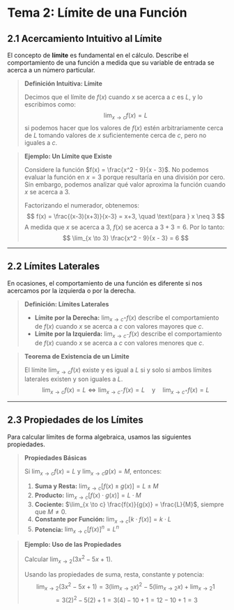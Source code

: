 # Tema 2: Límite de una Función

## 2.1 Acercamiento Intuitivo al Límite

El concepto de **límite** es fundamental en el cálculo. Describe el comportamiento de una función a medida que su variable de entrada se acerca a un número particular.

> **Definición Intuitiva: Límite**
> 
> Decimos que el límite de $f(x)$ cuando $x$ se acerca a $c$ es $L$, y lo escribimos como:
> $$ \lim_{x \to c} f(x) = L $$
> si podemos hacer que los valores de $f(x)$ estén arbitrariamente cerca de $L$ tomando valores de $x$ suficientemente cerca de $c$, pero no iguales a $c$.

> **Ejemplo: Un Límite que Existe**
> 
> Considere la función $f(x) = \frac{x^2 - 9}{x - 3}$. No podemos evaluar la función en $x=3$ porque resultaría en una división por cero. Sin embargo, podemos analizar qué valor aproxima la función cuando $x$ se acerca a 3.
> 
> Factorizando el numerador, obtenemos:
> $$ f(x) = \frac{(x-3)(x+3)}{x-3} = x+3, \quad \text{para } x \neq 3 $$
> A medida que $x$ se acerca a 3, $f(x)$ se acerca a $3+3=6$. Por lo tanto:
> $$ \lim_{x \to 3} \frac{x^2 - 9}{x - 3} = 6 $$

---

## 2.2 Límites Laterales

En ocasiones, el comportamiento de una función es diferente si nos acercamos por la izquierda o por la derecha.

> **Definición: Límites Laterales**
> 
> - **Límite por la Derecha:** $\lim_{x \to c^+} f(x)$ describe el comportamiento de $f(x)$ cuando $x$ se acerca a $c$ con valores mayores que $c$.
> - **Límite por la Izquierda:** $\lim_{x \to c^-} f(x)$ describe el comportamiento de $f(x)$ cuando $x$ se acerca a $c$ con valores menores que $c$.

> **Teorema de Existencia de un Límite**
> 
> El límite $\lim_{x \to c} f(x)$ existe y es igual a $L$ si y solo si ambos límites laterales existen y son iguales a $L$.
> $$ \lim_{x \to c} f(x) = L \iff \lim_{x \to c^-} f(x) = L \quad \text{y} \quad \lim_{x \to c^+} f(x) = L $$

---

## 2.3 Propiedades de los Límites

Para calcular límites de forma algebraica, usamos las siguientes propiedades.

> **Propiedades Básicas**
> 
> Si $\lim_{x \to c} f(x) = L$ y $\lim_{x \to c} g(x) = M$, entonces:
> 1.  **Suma y Resta:** $\lim_{x \to c} [f(x) \pm g(x)] = L \pm M$
> 2.  **Producto:** $\lim_{x \to c} [f(x) \cdot g(x)] = L \cdot M$
> 3.  **Cociente:** $\lim_{x \to c} \frac{f(x)}{g(x)} = \frac{L}{M}$, siempre que $M \neq 0$.
> 4.  **Constante por Función:** $\lim_{x \to c} [k \cdot f(x)] = k \cdot L$
> 5.  **Potencia:** $\lim_{x \to c} [f(x)]^n = L^n$

> **Ejemplo: Uso de las Propiedades**
> 
> Calcular $\lim_{x \to 2} (3x^2 - 5x + 1)$.
> 
> Usando las propiedades de suma, resta, constante y potencia:
> $$ \lim_{x \to 2} (3x^2 - 5x + 1) = 3(\lim_{x \to 2} x)^2 - 5(\lim_{x \to 2} x) + \lim_{x \to 2} 1 $$
> $$ = 3(2)^2 - 5(2) + 1 = 3(4) - 10 + 1 = 12 - 10 + 1 = 3 $$
